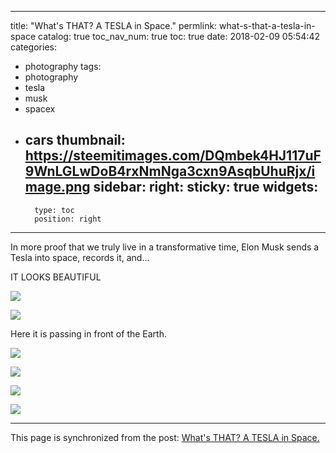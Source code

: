 
---
title: "What's THAT? A TESLA in Space."
permlink: what-s-that-a-tesla-in-space
catalog: true
toc_nav_num: true
toc: true
date: 2018-02-09 05:54:42
categories:
- photography
tags:
- photography
- tesla
- musk
- spacex
- cars
thumbnail: https://steemitimages.com/DQmbek4HJ117uF9WnLGLwDoB4rxNmNga3cxn9AsqbUhuRjx/image.png
sidebar:
    right:
        sticky: true
widgets:
    -
        type: toc
        position: right
---


In more proof that we truly live in a transformative time, Elon Musk sends a Tesla into space, records it, and...

IT LOOKS BEAUTIFUL

![](https://steemitimages.com/DQmbek4HJ117uF9WnLGLwDoB4rxNmNga3cxn9AsqbUhuRjx/image.png)

![](https://steemitimages.com/DQmZKRotwxVKCjz5pMJQb7U1YU1k2GZmUm64zDLw2GxPLK6/image.png)

Here it is passing in front of the Earth.

![](https://steemitimages.com/DQmXE2RuP6emjSN36WVbxiG3FEVZtPgBoncFc2gH5j5jvaE/image.png)

![](https://steemitimages.com/DQmUXJuCDPmUYoBLyythJndHn6KZcY9fWFc8JXAJgYkaTLB/image.png)

![](https://steemitimages.com/DQmVr8ddTaWEn6krHv4DCBhsmWedXLd7gULjKLiRBpARfUt/image.png)

![](https://steemitimages.com/DQmUbazsJQunMLPiiVz6M9AqdjNEsBkmFJzuH3tJSWQQxYJ/image.png)

- - -

This page is synchronized from the post: [What's THAT? A TESLA in Space.](https://steemit.com/@shanghaipreneur/what-s-that-a-tesla-in-space)
